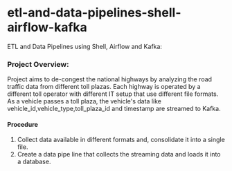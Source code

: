 # etl-and-data-pipelines-shell-airflow-kafka
ETL and Data Pipelines using Shell, Airflow and Kafka:

### Project Overview:
Project  aims to de-congest the national highways by analyzing the road traffic data from different toll plazas. Each highway is operated by a different toll operator with different IT setup that use different file formats. As a vehicle passes a toll plaza, the vehicle's data like vehicle_id,vehicle_type,toll_plaza_id and timestamp are streamed to Kafka. 

#### Procedure
1. Collect data available in different formats and, consolidate it into a single file.  
2. Create a data pipe line that collects the streaming data and loads it into a database. 


